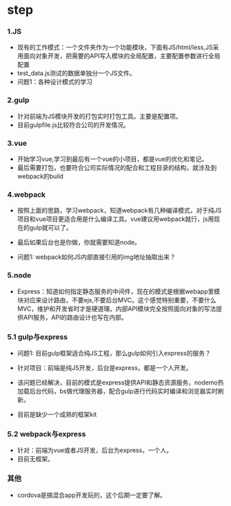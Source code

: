 # step

### 1.JS

* 现有的工作模式：一个文件夹作为一个功能模块，下面有JS/html/less,JS采用面向对象开发，把需要的API写入模块的全局配置，主要配置参数进行全局配置
* test_data.js测试的数据单独分一个JS文件。
* 问题1：各种设计模式的学习

### 2.gulp

* 针对前端为JS模块开发的打包实时打包工具。主要是配置项。
* 目前gulpfile.js比较符合公司的开发情况。

### 3.vue

* 开始学习vue,学习到最后有一个vue的小项目，都是vue的优化和笔记。
* 最后需要打包，也要符合公司实际情况的配合和工程目录的结构，就涉及到webpack的build

### 4.webpack

* 按照上面的思路，学习webpack，知道webpack有几种编译模式，对于纯JS项目和vue项目更适合用是什么编译工具。vue建议用webpack就行，js用现在的gulp就可以了。
* 最后如果后台也是你做，你就需要知道node。

* 问题1: webpack如何JS内部直接引用的img地址抽取出来？


### 5.node

* Express：知道如何指定静态服务的中间件，现在的模式是根据webapp里模块对应来设计路由，不要ejs,不要后台MVC。这个感觉特别重要，不要什么MVC，维护和开发省时才是硬道理。内部API模块完全按照面向对象的写法提供API服务，API的路由设计也写在内部。

### 5.1 gulp与express
* 问题1: 目前gulp框架适合纯JS工程，那么gulp如何引入express的服务？

* 针对项目：前端是纯JS开发，后台是express，都是一个人开发。
* 该问题已经解决，目前的模式是express提供API和静态资源服务，nodemo热加载后台代码，bs做代理服务器，配合gulp进行代码实时编译和浏览器实时刷新。
* 目前是缺少一个成熟的框架kit

### 5.2 webpack与express

* 针对：前端为vue或者JS开发，后台为express，一个人。
* 目前无框架。



### 其他

* cordova是搞混合app开发玩的，这个后期一定要了解。



